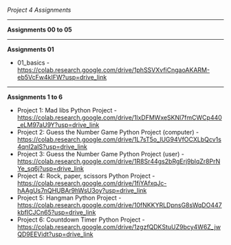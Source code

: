 *Project 4 Assignments*

***
**Assignments 00 to 05**

***
**Assignments 01**   

- 01_basics  - https://colab.research.google.com/drive/1phSSVXvfiCngaoAKARM-eb5VcFw4kIFW?usp=drive_link

***

**Assignments 1 to 6**
- Project 1: Mad libs Python Project - https://colab.research.google.com/drive/1lxDFMWxeSKNl7fmCWCp440_eLM97aU9Y?usp=drive_link
- Project 2: Guess the Number Game Python Project (computer) - https://colab.research.google.com/drive/1L7sT5o_lUG94VfOCXLbQcv1s4qnI2aIS?usp=drive_link
- Project 3: Guess the Number Game Python Project (user) -  https://colab.research.google.com/drive/1R8Sr44gs2bRgErj9blqZr8PrNYe_sq6j?usp=drive_link
- Project 4: Rock, paper, scissors Python Project -  https://colab.research.google.com/drive/1fiYAfxqJc-hAAgUs7nQHUBAr9hWsU3oy?usp=drive_link
- Project 5: Hangman Python Project - https://colab.research.google.com/drive/10fNKKYRLDpnsG8sWqDO447kbfICJCn65?usp=drive_link
- Project 6: Countdown Timer Python Project - https://colab.research.google.com/drive/1zgzfQDKStuUZ9bcy4W6Z_jwQD9EEVidt?usp=drive_link





